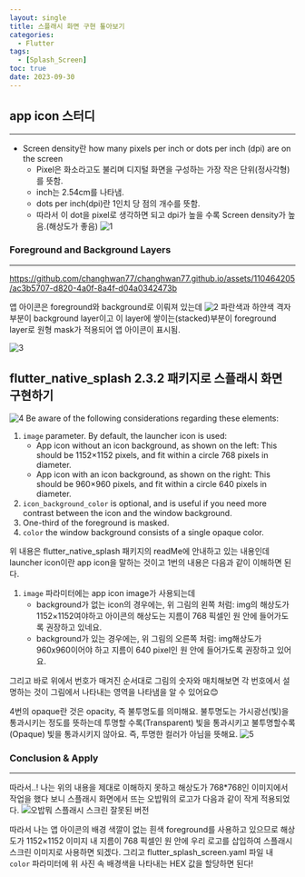 ```yaml
---
layout: single
title: 스플래시 화면 구현 톺아보기
categories:
  - Flutter
tags:
  - [Splash_Screen]
toc: true
date: 2023-09-30
---
```


## app icon 스터디
---
- Screen density란 how many pixels per inch or dots per inch (dpi) are on the screen
    - Pixel은 화소라고도 불리며 디지털 화면을 구성하는 가장 작은 단위(정사각형)를 뜻함.
    - inch는 2.54cm를 나타냄.
    - dots per inch(dpi)란 1인치 당 점의 개수를 뜻함.
    - 따라서 이 dot을 pixel로 생각하면 되고 dpi가 높을 수록 Screen density가 높음.(해상도가 좋음)
      ![1](https://github.com/changhwan77/changhwan77.github.io/assets/110464205/2926006e-7c99-4251-ac1d-163f54a218da)

### Foreground and Background Layers
---
https://github.com/changhwan77/changhwan77.github.io/assets/110464205/ac3b5707-d820-4a0f-8a4f-d04a0342473b

앱 아이콘은 foreground와 background로 이뤄져 있는데 
![2](https://github.com/changhwan77/changhwan77.github.io/assets/110464205/5018c68b-58e1-4802-8d91-54c0ffa4d9e6)
파란색과 하얀색 격자 부분이 background layer이고 이 layer에 쌓이는(stacked)부분이 foreground layer로 원형 mask가 적용되어 앱 아이콘이 표시됨. 

![3](https://github.com/changhwan77/changhwan77.github.io/assets/110464205/af677a8f-d6dc-4b04-bc6e-d36c9076a3cd)

## flutter_native_splash 2.3.2 패키지로 스플래시 화면 구현하기
![4](https://github.com/changhwan77/changhwan77.github.io/assets/110464205/09ab27ce-672a-4291-ad75-50c6feb1cf02)
Be aware of the following considerations regarding these elements:

1. `image` parameter. By default, the launcher icon is used:
    - App icon without an icon background, as shown on the left: This should be 1152×1152 pixels, and fit within a circle 768 pixels in diameter.
    - App icon with an icon background, as shown on the right: This should be 960×960 pixels, and fit within a circle 640 pixels in diameter.
2. `icon_background_color` is optional, and is useful if you need more contrast between the icon and the window background.
3. One-third of the foreground is masked.
4. `color` the window background consists of a single opaque color.

위 내용은 flutter_native_splash 패키지의 readMe에 안내하고 있는 내용인데 launcher icon이란 app icon을 말하는 것이고 1번의 내용은 다음과 같이 이해하면 된다.

1. `image` 파라미터에는 app icon image가 사용되는데
    - background가 없는 icon의 경우에는, 위 그림의 왼쪽 처럼: img의 해상도가 1152×1152여야하고 아이콘의 해상도는 지름이 768 픽셀인 원 안에 들어가도록 권장하고 있네요.
    - background가 있는 경우에는, 위 그림의 오른쪽 처럼: img해상도가 960x960이어야 하고 지름이 640 pixel인 원 안에 들어가도록 권장하고 있어요.

그리고 바로 위에서 번호가 매겨진 순서대로 그림의 숫자와 매치해보면 각 번호에서 설명하는 것이 그림에서 나타내는 영역을 나타냄을 알 수 있어요😊

4번의 opaque란 것은 opacity, 즉 불투명도를 의미해요. 불투명도는 가시광선(빛)을 통과시키는 정도를 뜻하는데 투명할 수록(Transparent) 빛을 통과시키고 불투명할수록(Opaque) 빛을 통과시키지 않아요. 즉, 투명한 컬러가 아님을 뜻해요.
![5](https://github.com/changhwan77/changhwan77.github.io/assets/110464205/12415e49-8cf7-4f6b-b1e5-ebfcc35e5902)

### Conclusion & Apply
---
따라서..! 나는 위의 내용을 제대로 이해하지 못하고 해상도가 768*768인 이미지에서 작업을 했다 보니 스플래시 화면에서 뜨는 오밥뭐의 로고가 다음과 같이 작게 적용되었다.
![오밥뭐 스플래시 스크린 잘못된 버전](https://github.com/changhwan77/changhwan77.github.io/assets/110464205/79afe905-67ac-47dd-97e1-b62e7efba678)

따라서 나는 앱 아이콘의 배경 색깔이 없는 흰색  foreground를 사용하고 있으므로 해상도가 1152×1152 이미지 내 지름이 768 픽셀인 원 안에 우리 로고를 삽입하여 스플래시 스크린 이미지로 사용하면 되겠다.
그리고 flutter_splash_screen.yaml 파일 내 `color` 파라미터에 위 사진 속 배경색을 나타내는 HEX 값을 할당하면 된다!
